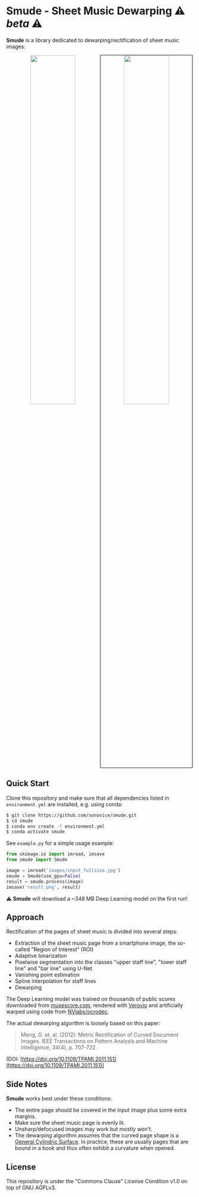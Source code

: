 # Smude - Sheet Music Dewarping ⚠️ _beta_ ⚠️

**Smude** is a library dedicated to dewarping/rectification of sheet music images:

<p align="center">
    <img src="https://github.com/sonovice/smude/raw/master/images/example_input.jpg" width="49%" />
    <img src="https://github.com/sonovice/smude/raw/master/images/example_output.jpg" width="49%" style="border:1px solid black" />
</p>


## Quick Start
Clone this repository and make sure that all dependencies listed in `environment.yml` are installed, e.g. using conda:
```bash
$ git clone https://github.com/sonovice/smude.git
$ cd smude
$ conda env create -f environment.yml
$ conda activate smude
```

See `example.py` for a simple usage example:
```python
from skimage.io import imread, imsave
from smude import Smude

image = imread('images/input_fullsize.jpg')
smude = Smude(use_gpu=False)
result = smude.process(image)
imsave('result.png', result)
```
⚠️ **Smude** will download a ~348 MB Deep Learning model on the first run!

## Approach

Rectification of the pages of sheet music is divided into several steps:
- Extraction of the sheet music page from a smartphone image, the so-called "Region of Interest" (ROI)
- Adaptive binarization
- Pixelwise segmentation into the classes "upper staff line", "lower staff line" and "bar line" using U-Net
- Vanishing point estimation
- Spline interpolation for staff lines
- Dewarping

The Deep Learning model was trained on thousands of public scores downloaded from [musescore.com](https://www.musescore.com), rendered with [Verovio](https://www.verovio.org) and artificially warped using code from [NVlabs/ocrodec](https://github.com/NVlabs/ocrodeg).

The actual dewarping algorithm is loosely based on this paper:
> Meng, G. et. al. (2012):
> Metric Rectification of Curved Document Images.
> IEEE Transactions on Pattern Analysis and Machine Intelligence, 34(4), p. 707-722.

(DOI: [https://doi.org/10.1109/TPAMI.2011.151](https://doi.org/10.1109/TPAMI.2011.151))

## Side Notes

**Smude** works best under these conditions:
- The entire page should be covered in the input image plus some extra margins.
- Make sure the sheet music page is evenly lit.
- Unsharp/defocused images may work but mostly won't.
- The dewarping algorithm assumes that the curved page shape is a [General Cylindric Surface](https://en.wikipedia.org/wiki/Cylinder#Cylindrical_surfaces). In practice, these are usually pages that are bound in a book and thus often exhibit a curvature when opened.

## License
This repository is under the "Commons Clause" License Condition v1.0 on top of GNU AGPLv3.
